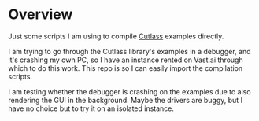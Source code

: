 # Overview

Just some scripts I am using to compile [Cutlass](https://github.com/NVIDIA/cutlass) examples directly.

I am trying to go through the Cutlass library's examples in a debugger, and it's crashing my own PC, so I have an instance rented on Vast.ai through which to do this work. This repo is so I can easily import the compilation scripts.

I am testing whether the debugger is crashing on the examples due to also rendering the GUI in the background. Maybe the drivers are buggy, but I have no choice but to try it on an isolated instance.